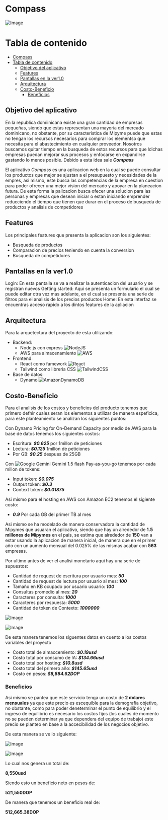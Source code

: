 # Compass
![Image](https://github.com/user-attachments/assets/6bb92036-d821-4a65-ba1f-6aa405bdc185)

# Tabla de contenido
- [Compass](#compass)
- [Tabla de contenido](#tabla-de-contenido)
  - [Objetivo del aplicativo](#objetivo-del-aplicativo)
  - [Features](#features)
  - [Pantallas en la ver1.0](#pantallas-en-la-ver10)
  - [Arquitectura](#arquitectura)
  - [Costo-Beneficio](#costo-beneficio)
    - [Beneficios](#beneficios)


## Objetivo del aplicativo
En la republica domiinicana existe una gran cantidad de empresas pequeñas, siendo que estas representan una mayoria del mercado dominicano, no obstante, por su caracteristica de Mipyme puede que estas no tengan los recursos necesarios para comprar los elementso que necesita para el abastecimiento en cualquier proveedor. Nosotros buscamos quitar tiempo en la busqueda de estos recursos para que ldichas empresas puedan mejorar sus procesos y enfocarse en expandirse gastando lo menos posible. Debido a esta idea sale __*Compass*__ 

El aplicativo *Compass* es una aplicacion web en la cual se puede consultar los productos que mejor se ajustan a el presupuesto y necesidades de la empres, asi mismo, este busca las competencias de la empresa en cuestion para poder ofrecer una mejor vision del mercado y apoyar en la planeacion futura. De esta forma la palicacion busca ofecer una solucion para las personas y empresas que desean iniciar o estan iniciando emprender reducciendo el tiempo que tienen que durar en el proceso de busqueda de productos y analisis de competidores

## Features
Los principales features que presenta la aplicacion son los siguientes:
- Busqueda de productos
- Comparacion de precios teniendo en cuenta la conversion
- Busqueda de competidores

## Pantallas en la ver1.0
Login: En esta pantalla se va a realizar la autenticacion del usuario y se registran nuevos
Getting started: Aqui se presenta un formulario el cual se puede editar otra vez mas adelante, en el cual se presenta una serie de filtros para el analisis de los precios productos
Home: En esta interfaz se encuentras acceso rapido a los dintos features de la apliacion

## Arquitectura
Para la arquetectura del proyecto de esta utilizando:
- Backend: 
    - Node.js con express ![NodeJS](https://img.shields.io/badge/node.js-6DA55F?style=for-the-badge&logo=node.js&logoColor=white)
    - AWS para almacenamiento ![AWS](https://img.shields.io/badge/AWS-%23FF9900.svg?style=for-the-badge&logo=amazon-aws&logoColor=white)
- Frontend:
    - React como famework 	![React](https://img.shields.io/badge/react-%2320232a.svg?style=for-the-badge&logo=react&logoColor=%2361DAFB)
    - Tailwind como libreria CSS ![TailwindCSS](https://img.shields.io/badge/tailwindcss-%2338B2AC.svg?style=for-the-badge&logo=tailwind-css&logoColor=white)
- Base de datos:
    - Dynamo ![AmazonDynamoDB](https://img.shields.io/badge/Amazon%20DynamoDB-4053D6?style=for-the-badge&logo=Amazon%20DynamoDB&logoColor=white)

## Costo-Beneficio
Para el analisis de los costos y beneficios del producto tenemos que primero defnir cuales seran los elementos a utilizar de manera espeficica, para este planteamiento se analizan los siguientes puntos: 

Con Dynamo Pricing for On-Demand Capacity por medio de AWS para la base de datos tenemos los siguientes costos:

- Escritura: __*$0.625*__ por 1millon de peticiones
- Lectura: __*$0.125*__ 1millon de peticiones
- Por GB: __*$0.25*__ despues de 25GB

Con ![Google Gemini](https://img.shields.io/badge/google%20gemini-8E75B2?style=for-the-badge&logo=google%20gemini&logoColor=white) Gemini 1.5 flash Pay-as-you-go tenemos por cada millon de tokens:

- Input token: __*$0.075*__
- Output token: __*$0.3*__
- Context token: __*$0.01875*__

Asi mismo para el hosting en AWS con Amazon EC2 tenemos el sigiente costo:

- __*0.9*__ Por cada GB del primer TB al mes 

Asi mismo se ha modelado de manera conservadora la cantidad de Mipymes que usuaran el aplicativo, siendo que hay un alrededor de __1.5 millones de Mipymes__ en el pais, se estima que alrededor de __150__ van a estar usando la aplicacion de manera inicial, de manera que en el primer año con un aumento mensual del 0.025% de las mismas acabar con __563__ empresas. 

Por ultimo antes de ver el analisi monetario aqui hay una serie de supuestos:

- Cantidad de request de escritura por usuario mes: __*50*__
- Cantidad de request de lectura por usuario al mes: __*100*__
- Tamaño en KB ocupado por usuario usuario: __*100*__
- Consultas promedio al mes: __*20*__
- Caracteres por consulta: __*1000*__
- Caracteres por respuesta: __*5000*__
- Cantidad de token de Contexto: __*1000000*__

![Image](https://github.com/user-attachments/assets/ea523142-5832-4734-8251-8d77cc38fc7d)

![Image](https://github.com/user-attachments/assets/dbc23e18-77e6-48bd-b9fa-9035664e60bf)


De esta manera tenemos los siguentes datos en cuento a los costos variables del proyecto

- Costo total de almaccemiento: __*$0.19usd*__
- Costo total por consumo de IA: __*$134.66usd*__
- Costo total por hosting: __*$10.8usd*__
- Costo total del primero año: __*$145.65usd*__
- Costo en pesos: __*$8,884.62DOP*__

### Beneficios

Asi mismo se pantea que este servicio tenga un costo de __2 dolares mensuales__ ya que este precio es escequible para la demografia objetivo, no obstante, como para poder deneterminar el punto de equilibrio y el ingreso de equilibrio es necesario los costos fijos (los cuales de momento no se pueden determinar ya que dependera del equipo de trabajo) este precio se planteo en base a la accecibilidad de los negocios objetivo.

De esta manera se ve lo siguiente:

![Image](https://github.com/user-attachments/assets/bb575d91-53d4-42fb-9caa-94eb05e581de)

![Image](https://github.com/user-attachments/assets/417d8000-c13e-4944-938c-1a9850da9bf2)

Lo cual nos genera un total de:

__8,550usd__

Siendo esto un beneficio neto en pesos de:

__521,550DOP__

De manera que tenemos un beneficio real de:

__512,665.38DOP__

